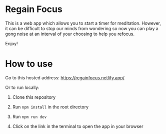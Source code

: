 # Regain Focus

This is a web app which allows you to start a timer for meditation. However, it can be difficult to stop our minds from wondering so now you can play a gong noise at an interval of your choosing to help you refocus.

Enjoy!

# How to use

Go to this hosted address: https://regainfocus.netlify.app/

Or to run locally:

1. Clone this repository

2. Run `npm install` in the root directory

3. Run `npm run dev`

4. Click on the link in the terminal to open the app in your browser
